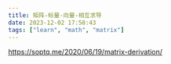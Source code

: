 ```yaml
---
title: 矩阵-标量-向量-相互求导
date: 2023-12-02 17:58:43
tags: ["learn", "math", "matrix"]
---
```

https://soptq.me/2020/06/19/matrix-derivation/

